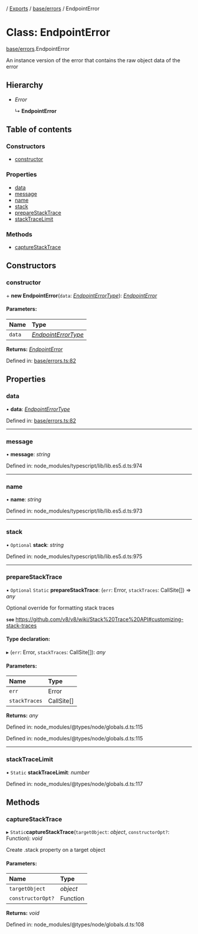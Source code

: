 [](../README.md) / [Exports](../modules.md) / [base/errors](../modules/base_errors.md) / EndpointError

# Class: EndpointError

[base/errors](../modules/base_errors.md).EndpointError

An instance version of the error that contains
the raw object data of the error

## Hierarchy

* *Error*

  ↳ **EndpointError**

## Table of contents

### Constructors

- [constructor](base_errors.endpointerror.md#constructor)

### Properties

- [data](base_errors.endpointerror.md#data)
- [message](base_errors.endpointerror.md#message)
- [name](base_errors.endpointerror.md#name)
- [stack](base_errors.endpointerror.md#stack)
- [prepareStackTrace](base_errors.endpointerror.md#preparestacktrace)
- [stackTraceLimit](base_errors.endpointerror.md#stacktracelimit)

### Methods

- [captureStackTrace](base_errors.endpointerror.md#capturestacktrace)

## Constructors

### constructor

\+ **new EndpointError**(`data`: [*EndpointErrorType*](../modules/base_errors.md#endpointerrortype)): [*EndpointError*](base_errors.endpointerror.md)

#### Parameters:

Name | Type |
:------ | :------ |
`data` | [*EndpointErrorType*](../modules/base_errors.md#endpointerrortype) |

**Returns:** [*EndpointError*](base_errors.endpointerror.md)

Defined in: [base/errors.ts:82](https://github.com/onzag/itemize/blob/11a98dec/base/errors.ts#L82)

## Properties

### data

• **data**: [*EndpointErrorType*](../modules/base_errors.md#endpointerrortype)

Defined in: [base/errors.ts:82](https://github.com/onzag/itemize/blob/11a98dec/base/errors.ts#L82)

___

### message

• **message**: *string*

Defined in: node_modules/typescript/lib/lib.es5.d.ts:974

___

### name

• **name**: *string*

Defined in: node_modules/typescript/lib/lib.es5.d.ts:973

___

### stack

• `Optional` **stack**: *string*

Defined in: node_modules/typescript/lib/lib.es5.d.ts:975

___

### prepareStackTrace

▪ `Optional` `Static` **prepareStackTrace**: (`err`: Error, `stackTraces`: CallSite[]) => *any*

Optional override for formatting stack traces

**`see`** https://github.com/v8/v8/wiki/Stack%20Trace%20API#customizing-stack-traces

#### Type declaration:

▸ (`err`: Error, `stackTraces`: CallSite[]): *any*

#### Parameters:

Name | Type |
:------ | :------ |
`err` | Error |
`stackTraces` | CallSite[] |

**Returns:** *any*

Defined in: node_modules/@types/node/globals.d.ts:115

Defined in: node_modules/@types/node/globals.d.ts:115

___

### stackTraceLimit

▪ `Static` **stackTraceLimit**: *number*

Defined in: node_modules/@types/node/globals.d.ts:117

## Methods

### captureStackTrace

▸ `Static`**captureStackTrace**(`targetObject`: *object*, `constructorOpt?`: Function): *void*

Create .stack property on a target object

#### Parameters:

Name | Type |
:------ | :------ |
`targetObject` | *object* |
`constructorOpt?` | Function |

**Returns:** *void*

Defined in: node_modules/@types/node/globals.d.ts:108
